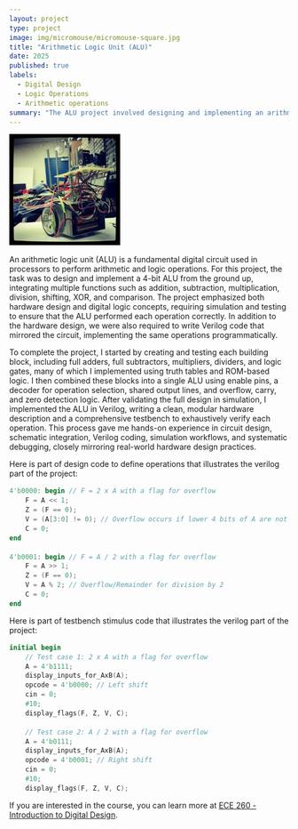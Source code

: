 ```yaml
---
layout: project
type: project
image: img/micromouse/micromouse-square.jpg
title: "Arithmetic Logic Unit (ALU)"
date: 2025
published: true
labels:
  - Digital Design
  - Logic Operations
  - Arithmetic operations
summary: "The ALU project involved designing and implementing an arithmetic logic unit capable of performing basic arithmetic and logic operations as part of a digital design course."
---
```


<div class="text-center p-4">
  <img width="200px" src="../img/micromouse/micromouse-robot.png" class="img-thumbnail" >
</div>

An arithmetic logic unit (ALU) is a fundamental digital circuit used in processors to perform arithmetic and logic operations. For this project, the task was to design and implement a 4-bit ALU from the ground up, integrating multiple functions such as addition, subtraction, multiplication, division, shifting, XOR, and comparison. The project emphasized both hardware design and digital logic concepts, requiring simulation and testing to ensure that the ALU performed each operation correctly. In addition to the hardware design, we were also required to write Verilog code that mirrored the circuit, implementing the same operations programmatically.

To complete the project, I started by creating and testing each building block, including full adders, full subtractors, multipliers, dividers, and logic gates, many of which I implemented using truth tables and ROM-based logic. I then combined these blocks into a single ALU using enable pins, a decoder for operation selection, shared output lines, and overflow, carry, and zero detection logic. After validating the full design in simulation, I implemented the ALU in Verilog, writing a clean, modular hardware description and a comprehensive testbench to exhaustively verify each operation. This process gave me hands-on experience in circuit design, schematic integration, Verilog coding, simulation workflows, and systematic debugging, closely mirroring real-world hardware design practices.

Here is part of design code to define operations that illustrates the verilog part of the project:
```verilog
4'b0000: begin // F = 2 x A with a flag for overflow
    F = A << 1;
    Z = (F == 0);
    V = (A[3:0] != 0); // Overflow occurs if lower 4 bits of A are not all zeros after left shift
    C = 0;
end

4'b0001: begin // F = A / 2 with a flag for overflow
    F = A >> 1;
    Z = (F == 0);
    V = A % 2; // Overflow/Remainder for division by 2
    C = 0;
end
```

Here is part of testbench stimulus code that illustrates the verilog part of the project:

```verilog
initial begin
    // Test case 1: 2 x A with a flag for overflow
    A = 4'b1111;
    display_inputs_for_AxB(A);
    opcode = 4'b0000; // Left shift
    cin = 0;
    #10;
    display_flags(F, Z, V, C);
  
    // Test case 2: A / 2 with a flag for overflow
    A = 4'b0111;
    display_inputs_for_AxB(A);
    opcode = 4'b0001; // Right shift
    cin = 0;
    #10;
    display_flags(F, Z, V, C);
```

If you are interested in the course, you can learn more at [ECE 260 - Introduction to Digital Design](https://catalog.manoa.hawaii.edu/preview_course_nopop.php?catoid=2&coid=36706).
